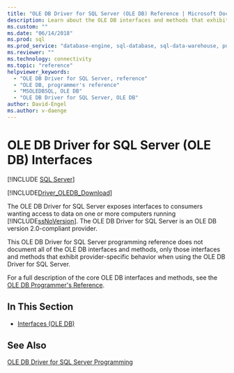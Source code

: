 ```yaml
---
title: "OLE DB Driver for SQL Server (OLE DB) Reference | Microsoft Docs"
description: Learn about the OLE DB interfaces and methods that exhibit provider-specific behavior when using the OLE DB Driver for SQL Server.
ms.custom: ""
ms.date: "06/14/2018"
ms.prod: sql
ms.prod_service: "database-engine, sql-database, sql-data-warehouse, pdw"
ms.reviewer: ""
ms.technology: connectivity
ms.topic: "reference"
helpviewer_keywords: 
  - "OLE DB Driver for SQL Server, reference"
  - "OLE DB, programmer's reference"
  - "MSOLEDBSQL, OLE DB"
  - "OLE DB Driver for SQL Server, OLE DB"
author: David-Engel
ms.author: v-daenge
---
```

# OLE DB Driver for SQL Server (OLE DB) Interfaces
[!INCLUDE [SQL Server](../../../includes/applies-to-version/sql-asdb-asdbmi-asa-pdw.md)]

[!INCLUDE[Driver_OLEDB_Download](../../../includes/driver_oledb_download.md)]

  The OLE DB Driver for SQL Server exposes interfaces to consumers wanting access to data on one or more computers running [!INCLUDE[ssNoVersion](../../../includes/ssnoversion-md.md)]. The OLE DB Driver for SQL Server is an OLE DB version 2.0-compliant provider.  
  
 This OLE DB Driver for SQL Server programming reference does not document all of the OLE DB interfaces and methods, only those interfaces and methods that exhibit provider-specific behavior when using the OLE DB Driver for SQL Server.  
  
 For a full description of the core OLE DB interfaces and methods, see the [OLE DB Programmer's Reference](https://go.microsoft.com/fwlink/?LinkId=45232).  
  
## In This Section  
  
-   [Interfaces &#40;OLE DB&#41;](../../oledb/ole-db-interfaces/oledb-driver-for-sql-server-ole-db-interfaces.md)  
  
## See Also  
 [OLE DB Driver for SQL Server Programming](../../oledb/ole-db/oledb-driver-for-sql-server-programming.md)  
  
  

